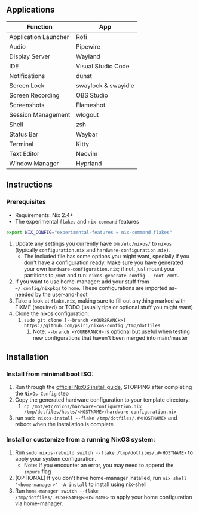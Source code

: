 ## Applications
| Function             | App                 |
| -------------------- | ------------------- |
| Application Launcher | Rofi                |
| Audio                | Pipewire            |
| Display Server       | Wayland             |
| IDE                  | Visual Studio Code  |
| Notifications        | dunst               |
| Screen Lock          | swaylock & swayidle |
| Screen Recording     | OBS Studio          |
| Screenshots          | Flameshot           |
| Session Management   | wlogout             |
| Shell                | zsh                 |
| Status Bar           | Waybar              |
| Terminal             | Kitty               |
| Text Editor          | Neovim              |
| Window Manager       | Hyprland            |

## Instructions

### Prerequisites
- Requirements: Nix 2.4+
- The experimental `flakes` and `nix-command` features

```bash
export NIX_CONFIG="experimental-features = nix-command flakes"
```

1.  Update any settings you currently have on `/etc/nixos/` to
  `nixos` (typically `configuration.nix` and `hardware-configuration.nix`).
    - The included file has some options you might want, specially if you don't
      have a configuration ready. Make sure you have generated your own
      `hardware-configuration.nix`; if not, just mount your partitions to
      `/mnt` and run: `nixos-generate-config --root /mnt`.
2. If you want to use home-manager: add your stuff from `~/.config/nixpkgs`
  to `home`. These configurations are imported as-needed by the user-and-hsot
1. Take a look at `flake.nix`, making sure to fill out anything marked with
  FIXME (required) or TODO (usually tips or optional stuff you might want)
1. Clone the nixos configuration:
    1. `sudo git clone [--branch <YOURBRANCH>] https://github.com/psiri/nixos-config /tmp/dotfiles`
       1. Note: `--branch <YOURBRANCH>` is optional but useful when testing new configurations that haven't been merged into main/master

## Installation

### Install from minimal boot ISO:

1. Run through the [official NixOS install guide](https://nixos.wiki/wiki/NixOS_Installation_Guide), STOPPING after completing the `NixOs Config` step
2. Copy the generated hardware configuration to your template directory:
    1. `cp /mnt/etc/nixos/hardware-configuration.nix /tmp/dotfiles/hosts/<HOSTNAME>/hardware-configuration.nix`
3.  run `sudo nixos-install --flake /tmp/dotfiles/.#<HOSTNAME>` and reboot when the installation is complete
   

### Install or customize from a running NixOS system:

1. Run `sudo nixos-rebuild switch --flake /tmp/dotfiles/.#<HOSTNAME>` to apply your system configuration.
    - Note: If you encounter an error, you may need to append the `--impure` flag
2. (OPTIONAL) If you don't have home-manager installed, run `nix shell '<home-manager>' -A install` to install using nix-shell
3. Run `home-manager switch --flake /tmp/dotfiles/.#USERNAME@<HOSTNAME>` to apply your home configuration via home-manager.


